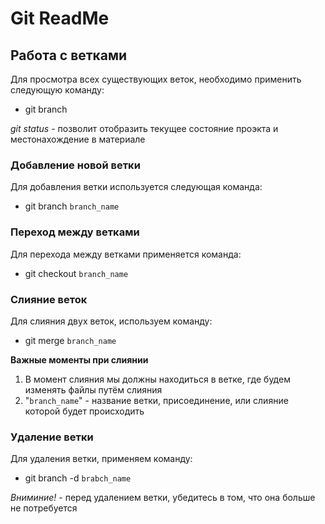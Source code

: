 # Git ReadMe

## Работа с ветками

Для просмотра всех существующих веток, необходимо применить следующую команду:
* git branch

*git status* - позволит отобразить текущее состояние проэкта и местонахождение в материале

### Добавление новой ветки

Для добавления ветки используется следующая команда:
* git branch ``branch_name``

### Переход между ветками

Для перехода между ветками применяется команда:
* git checkout ``branch_name``

### Слияние веток 

Для слияния двух веток, используем команду:
* git merge ``branch_name``

**Важные моменты при слиянии**

1. В момент слияния мы должны находиться в ветке, где будем изменять файлы путём слияния
2. "``branch_name``" - название ветки, присоединение, или слияние которой будет происходить

### Удаление ветки

Для удаления ветки, применяем команду:
* git branch -d ``brabch_name``

*Вниминие!* - перед удалением ветки, убедитесь в том, что она больше не потребуется